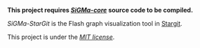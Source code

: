**This project requires [*SiGMa-core*](https://github.com/jacomyal/SiGMa-core) source code to be compiled.**

*SiGMa-StarGit* is the Flash graph visualization tool in [Stargit](http://stargit.net/#github).

This project is under the [*MIT license*](http://github.com/jacomyal/SiGMa-StarGit/blob/master/license.txt).
